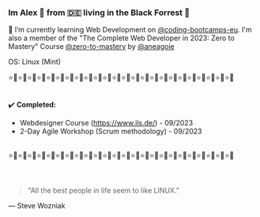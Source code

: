 ### Im Alex 👱 from 🇩🇪 living in the Black Forrest 🌲

📖 I’m currently learning Web Development on [@coding-bootcamps-eu](https://github.com/coding-bootcamps-eu).
I'm also a member of the "The Complete Web Developer in 2023: Zero to Mastery" Course [@zero-to-mastery](https://github.com/zero-to-mastery) by [@aneagoie](https://github.com/aneagoie)<br>

OS: Linux (Mint)

⭐🌲⭐🌲⭐🌲⭐🌲⭐🌲⭐🌲⭐🌲⭐🌲⭐🌲⭐🌲⭐🌲⭐🌲⭐🌲⭐🌲⭐🌲⭐🌲⭐🌲⭐🌲⭐🌲⭐🌲⭐🌲⭐🌲⭐🌲⭐🌲<br>
<br>

✔️ **Completed:**
 * Webdesigner Course (https://www.ils.de/) - 09/2023
 * 2-Day Agile Workshop (Scrum methodology) - 09/2023
<br>
⭐🌲⭐🌲⭐🌲⭐🌲⭐🌲⭐🌲⭐🌲⭐🌲⭐🌲⭐🌲⭐🌲⭐🌲⭐🌲⭐🌲⭐🌲⭐🌲⭐🌲⭐🌲⭐🌲⭐🌲⭐🌲⭐🌲⭐🌲⭐🌲<br>

<br>
<br>

> "All the best people in life seem to like LINUX."

— Steve Wozniak


 
  


<!--
**TaektuCode/TaektuCode** is a ✨ _special_ ✨ repository because its `README.md` (this file) appears on your GitHub profile.

Here are some ideas to get you started:

- 🔭 I’m currently working on ...
- 🌱 I’m currently learning ...
- 👯 I’m looking to collaborate on ...
- 🤔 I’m looking for help with ...
- 💬 Ask me about ...
- 📫 How to reach me: ...
- 😄 Pronouns: ...
- ⚡ Fun fact: ...
-->
